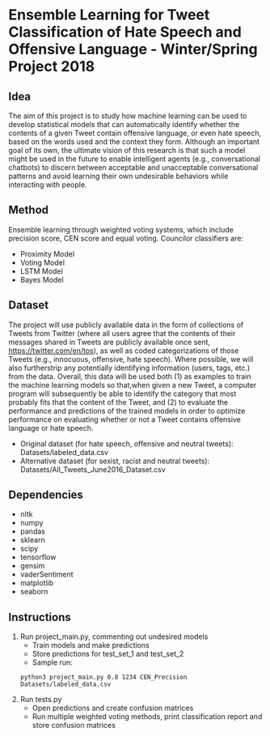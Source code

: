 # Ensemble Learning for Tweet Classification of Hate Speech and Offensive Language - Winter/Spring Project 2018

## Idea

The aim of this project is to study how machine learning can be used to develop statistical models that can automatically identify whether the contents of a given Tweet contain offensive language, or even hate speech, based on the words used and the context they form.  Although an important goal of its own, the ultimate vision of this research is that such a model might be used in the future to enable intelligent agents (e.g., conversational chatbots) to discern between acceptable and unacceptable conversational patterns and avoid learning their own undesirable behaviors while interacting with people.

## Method

Ensemble learning through weighted voting systems, which include precision score, CEN score and equal voting. Councilor classifiers are:
- Proximity Model
- Voting Model
- LSTM Model
- Bayes Model

## Dataset

The project will use publicly available data in the form of collections of Tweets from Twitter (where all users agree that the contents of their messages shared in Tweets are publicly available once sent, https://twitter.com/en/tos), as well as coded categorizations of those Tweets (e.g., innocuous, offensive, hate speech).  Where possible, we will also furtherstrip any potentially identifying information (users, tags, etc.) from the data.  Overall, this data will be used both (1) as examples to train the machine learning models so that,when given a new Tweet, a computer program will subsequently be able to identify the category that most probably fits that the content of the Tweet, and (2) to evaluate the performance and predictions of the trained models in order to optimize performance on evaluating whether or not a Tweet contains offensive language or hate speech.

- Original dataset (for hate speech, offensive and neutral tweets): Datasets/labeled_data.csv
- Alternative dataset (for sexist, racist and neutral tweets): Datasets/All_Tweets_June2016_Dataset.csv

## Dependencies

- nltk
- numpy
- pandas
- sklearn
- scipy
- tensorflow
- gensim
- vaderSentiment
- matplotlib
- seaborn
	
## Instructions

1. Run project_main.py, commenting out undesired models 
	- Train models and make predictions
	- Store predictions for test_set_1 and test_set_2
	- Sample run:
	```
	python3 project_main.py 0.8 1234 CEN_Precision Datasets/labeled_data.csv
	```
2. Run tests.py 
	- Open predictions and create confusion matrices
	- Run multiple weighted voting methods, print classification report and store confusion matrices 
	

